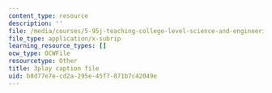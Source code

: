 ```yaml
---
content_type: resource
description: ''
file: /media/courses/5-95j-teaching-college-level-science-and-engineering-fall-2015/b8d77e7ecd2a295e45f7871b7c42049e_Zm8uMV5aMdw.srt
file_type: application/x-subrip
learning_resource_types: []
ocw_type: OCWFile
resourcetype: Other
title: 3play caption file
uid: b8d77e7e-cd2a-295e-45f7-871b7c42049e
---
```

